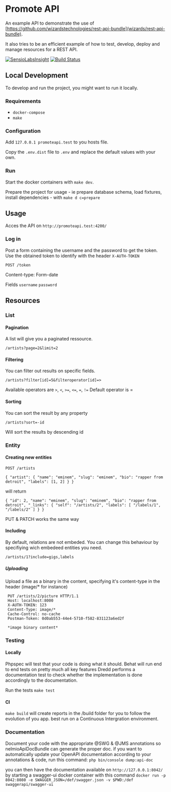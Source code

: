 # Promote API

An example API to demonstrate the use of [https://github.com/wizardstechnologies/rest-api-bundle](wizards/rest-api-bundle).

It also tries to be an efficient example of how to test, develop, deploy and manage resources for a REST API.

[![SensioLabsInsight](https://insight.sensiolabs.com/projects/a8fe54a5-2b61-47b7-a8d4-c6f29b3709ab/big.png)](https://insight.sensiolabs.com/projects/a8fe54a5-2b61-47b7-a8d4-c6f29b3709ab)
[![Build Status](https://travis-ci.org/BigZ/promoteapi.svg?branch=master)](https://travis-ci.org/BigZ/promoteapi)

## Local Development
To develop and run the project, you might want to run it locally.

### Requirements
- `docker-compose`
- `make`

### Configuration
Add `127.0.0.1 promoteapi.test` to you hosts file.

Copy the `.env.dist` file to `.env` and replace the default values with your own.

### Run

Start the docker containers with `make dev`.

Prepare the project for usage - ie prepare database schema, load fixtures, install dependencies - with `make d c=prepare`

## Usage
Acces the API on `http://promoteapi.test:4200/`

### Log in
Post a form containing the username and the password to get the token.
Use the obtained token to identify with the header `X-AUTH-TOKEN`

`POST /token`

Content-type: Form-date

Fields `username` `password`

## Resources

### List

#### Pagination
A list will give you a paginated ressource.

`/artists?page=2&limit=2`

#### Filtering
You can filter out results on specific fields.

`/artists?filter[id]=5&filteroperator[id]=>`

Available operators are `>`, `<`, `>=`, `<=`, `=`, `!=`
Default operator is =

#### Sorting
You can sort the result by any property

`/artists?sort=-id`

Will sort the results by descending id

### Entity
#### Creating new entities
`POST /artists`

`{
     "artist": {
         "name": "eminem",
         "slug": "eminem",
         "bio": "rapper from detroit",
         "labels": [1, 2]
     }
 }`

 will return

`{
   "id": 2,
   "name": "eminem",
   "slug": "eminem",
   "bio": "rapper from detroit",
   "_links": {
     "self": "/artists/2",
     "labels": [
       "/labels/1",
       "/labels/2"
     ]
   }
 }`

PUT & PATCH works the same way

#### Including

By default, relations are not embeded. You can change this behaviour by specifiying wich embedeed entities you need.

`/artists/1?include=gigs,labels`


##### Uploading

Upload a file as a binary in the content, specifying it's content-type in the header (image/* for instance)

```
 PUT /artists/2/picture HTTP/1.1
 Host: localhost:8000
 X-AUTH-TOKEN: 123
 Content-Type: image/*
 Cache-Control: no-cache
 Postman-Token: 0d0ab553-44e4-5710-f582-831123a6ed2f

 *image binary content*
```

### Testing

#### Locally
Phpspec will test that your code is doing what it should.
Behat will run end to end tests on pretty much all key features
Dredd performs a documentation test to check whether the implementation is done accordingly to the documentation.

Run the tests
`make test`

#### CI
```make build```
will create reports in the /build folder for you to follow the evolution of you app. best run on a Continuous Intergration environment.


### Documentation

Document your code with the appropriate @SWG & @JMS annotations so nelmioApiDocBundle can generate the proper doc.
ìf you want to automatically update your OpenAPI documentation according to your annotations & code, run this command:
`php bin/console dump:api-doc`

you can then have the documentation available on 
`http://127.0.0.1:8042/`
by starting a swagger-ui docker container with this command
`docker run -p 8042:8080 -e SWAGGER_JSON=/def/swagger.json -v $PWD:/def swaggerapi/swagger-ui`

